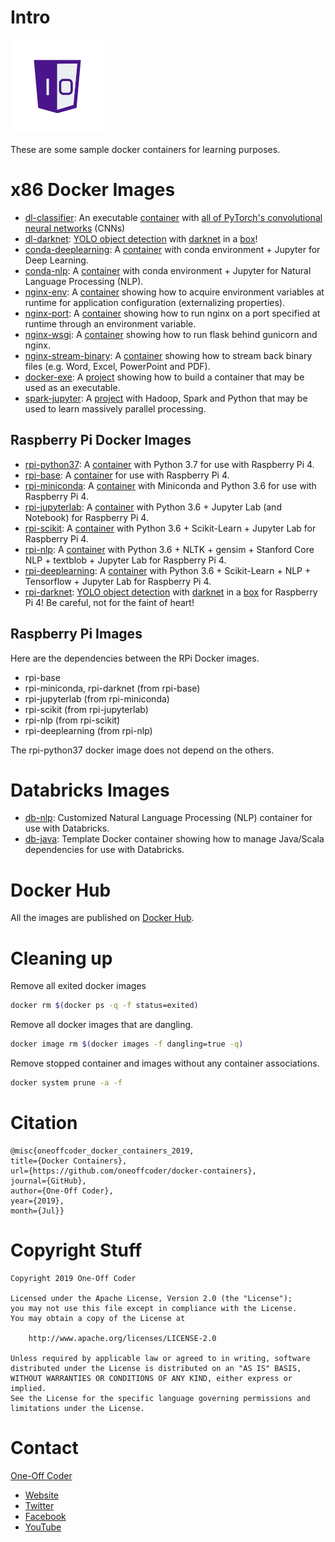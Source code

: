 # Intro

![One-Off Coder Logo](/logo.png "One-Off Coder")

These are some sample docker containers for learning purposes.

# x86 Docker Images

* [dl-classifier](dl-classifier): An executable [container](https://hub.docker.com/r/oneoffcoder/dl-classifier) with [all of PyTorch's convolutional neural networks](https://pytorch.org/docs/stable/torchvision/models.html) (CNNs)
* [dl-darknet](dl-darknet): [YOLO object detection](https://github.com/pjreddie/darknet) with [darknet](https://github.com/AlexeyAB/darknet) in a [box](https://hub.docker.com/r/oneoffcoder/dl-darknet)!
* [conda-deeplearning](conda-deeplearning): A [container](https://hub.docker.com/r/oneoffcoder/conda-deeplearning) with conda environment + Jupyter for Deep Learning.
* [conda-nlp](conda-nlp): A [container](https://hub.docker.com/r/oneoffcoder/conda-nlp) with conda environment + Jupyter for Natural Language Processing (NLP).
* [nginx-env](nginx-env): A [container](https://hub.docker.com/r/oneoffcoder/nginx-env) showing how to acquire environment variables at runtime for application configuration (externalizing properties).
* [nginx-port](nginx-port): A [container](https://hub.docker.com/r/oneoffcoder/nginx-port) showing how to run nginx on a port specified at runtime through an environment variable.
* [nginx-wsgi](nginx-wsgi): A [container](https://hub.docker.com/r/oneoffcoder/nginx-wsgi) showing how to run flask behind gunicorn and nginx.
* [nginx-stream-binary](nginx-stream-binary): A [container](https://hub.docker.com/r/oneoffcoder/nginx-stream-binary) showing how to stream back binary files (e.g. Word, Excel, PowerPoint and PDF).
* [docker-exe](docker-exe): A [project](https://hub.docker.com/r/oneoffcoder/docker-exe) showing how to build a container that may be used as an executable.
* [spark-jupyter](spark-jupyter): A [project](https://hub.docker.com/r/oneoffcoder/spark-jupyter) with Hadoop, Spark and Python that may be used to learn massively parallel processing.

## Raspberry Pi Docker Images

* [rpi-python37](rpi-python37): A [container](https://hub.docker.com/r/oneoffcoder/rpi-python37) with Python 3.7 for use with Raspberry Pi 4.
* [rpi-base](rpi-base): A [container](https://hub.docker.com/r/oneoffcoder/rpi-base) for use with Raspberry Pi 4.
* [rpi-miniconda](rpi-miniconda): A [container](https://hub.docker.com/r/oneoffcoder/rpi-miniconda) with Miniconda and Python 3.6 for use with Raspberry Pi 4.
* [rpi-jupyterlab](rpi-jupyterlab): A [container](https://hub.docker.com/r/oneoffcoder/rpi-jupyterlab) with Python 3.6 + Jupyter Lab (and Notebook) for Raspberry Pi 4.
* [rpi-scikit](rpi-scikit): A [container](https://hub.docker.com/r/oneoffcoder/rpi-scikit) with Python 3.6 + Scikit-Learn + Jupyter Lab for Raspberry Pi 4.
* [rpi-nlp](rpi-nlp): A [container](https://hub.docker.com/r/oneoffcoder/rpi-nlp) with Python 3.6 + NLTK + gensim + Stanford Core NLP + textblob + Jupyter Lab for Raspberry Pi 4.
* [rpi-deeplearning](rpi-deeplearning): A [container](https://hub.docker.com/r/oneoffcoder/rpi-deeplearning) with Python 3.6 + Scikit-Learn + NLP + Tensorflow + Jupyter Lab for Raspberry Pi 4.
* [rpi-darknet](rpi-darkent): [YOLO object detection](https://github.com/pjreddie/darknet) with [darknet](https://github.com/AlexeyAB/darknet) in a [box](https://hub.docker.com/r/oneoffcoder/rpi-darknet) for Raspberry Pi 4! Be careful, not for the faint of heart!

## Raspberry Pi Images

Here are the dependencies between the RPi Docker images.

* rpi-base
* rpi-miniconda, rpi-darknet (from rpi-base)
* rpi-jupyterlab (from rpi-miniconda)
* rpi-scikit (from rpi-jupyterlab)
* rpi-nlp (from rpi-scikit)
* rpi-deeplearning (from rpi-nlp)

The rpi-python37 docker image does not depend on the others.

# Databricks Images

* [db-nlp](db-nlp): Customized Natural Language Processing (NLP) container for use with Databricks.
* [db-java](db-java): Template Docker container showing how to manage Java/Scala dependencies for use with Databricks.

# Docker Hub

All the images are published on [Docker Hub](https://hub.docker.com/u/oneoffcoder).

# Cleaning up

Remove all exited docker images

```bash
docker rm $(docker ps -q -f status=exited)
```

Remove all docker images that are dangling.

```bash
docker image rm $(docker images -f dangling=true -q)
```

Remove stopped container and images without any container associations.

```bash
docker system prune -a -f
```

# Citation

```
@misc{oneoffcoder_docker_containers_2019, 
title={Docker Containers}, 
url={https://github.com/oneoffcoder/docker-containers}, 
journal={GitHub},
author={One-Off Coder}, 
year={2019}, 
month={Jul}}
```

# Copyright Stuff

```
Copyright 2019 One-Off Coder

Licensed under the Apache License, Version 2.0 (the "License");
you may not use this file except in compliance with the License.
You may obtain a copy of the License at

    http://www.apache.org/licenses/LICENSE-2.0

Unless required by applicable law or agreed to in writing, software
distributed under the License is distributed on an "AS IS" BASIS,
WITHOUT WARRANTIES OR CONDITIONS OF ANY KIND, either express or implied.
See the License for the specific language governing permissions and
limitations under the License.
```

# Contact

[One-Off Coder](https://cloud.docker.com/u/oneoffcoder/) 
* [Website](https://www.oneoffcoder.com)
* [Twitter](https://twitter.com/oneoffcoder)
* [Facebook](https://www.facebook.com/oneoffcoder)
* [YouTube](https://www.youtube.com/channel/UCCCv8Glpb2dq2mhUj5mcHCQ)